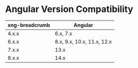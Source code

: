 # Angular Version Compatibility

| xng-breadcrumb | Angular                    |
| -------------- | -------------------------- |
| 4.x.x          | 6.x, 7.x                   |
| 6.x.x          | 8.x, 9.x, 10.x, 11.x, 12.x |
| 7.x.x          | 13.x                       |
| 8.x.x          | 14.x                       |

